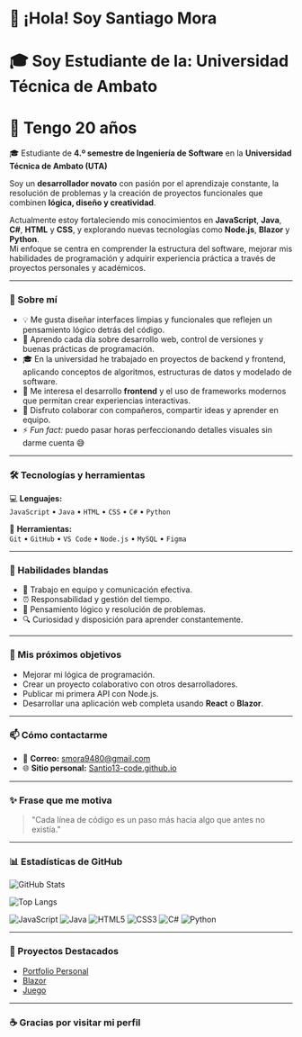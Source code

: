 # 👋 ¡Hola! Soy Santiago Mora
# 🎓 Soy Estudiante de la: Universidad Técnica de Ambato
# 🎂 Tengo 20 años 

🎓 Estudiante de **4.º semestre de Ingeniería de Software** en la **Universidad Técnica de Ambato (UTA)**  

Soy un **desarrollador novato** con pasión por el aprendizaje constante, la resolución de problemas y la creación de proyectos funcionales que combinen **lógica, diseño y creatividad**.  

Actualmente estoy fortaleciendo mis conocimientos en **JavaScript**, **Java**, **C#**, **HTML** y **CSS**, y explorando nuevas tecnologías como **Node.js**, **Blazor** y **Python**.  
Mi enfoque se centra en comprender la estructura del software, mejorar mis habilidades de programación y adquirir experiencia práctica a través de proyectos personales y académicos.    

---

### 🚀 Sobre mí  
- 💡 Me gusta diseñar interfaces limpias y funcionales que reflejen un pensamiento lógico detrás del código.  
- 🌱 Aprendo cada día sobre desarrollo web, control de versiones y buenas prácticas de programación.  
- 🎓 En la universidad he trabajado en proyectos de backend y frontend, aplicando conceptos de algoritmos, estructuras de datos y modelado de software.  
- 🧠 Me interesa el desarrollo **frontend** y el uso de frameworks modernos que permitan crear experiencias interactivas.  
- 🤝 Disfruto colaborar con compañeros, compartir ideas y aprender en equipo.  
- ⚡ *Fun fact:* puedo pasar horas perfeccionando detalles visuales sin darme cuenta 😅  

---

### 🛠️ Tecnologías y herramientas  
💻 **Lenguajes:**  
`JavaScript` • `Java` • `HTML` • `CSS` • `C#` • `Python`  

🧰 **Herramientas:**  
`Git` • `GitHub` • `VS Code` • `Node.js` • `MySQL` • `Figma`  

---

### 💬 Habilidades blandas  
- 🤝 Trabajo en equipo y comunicación efectiva.  
- ⏰ Responsabilidad y gestión del tiempo.  
- 💭 Pensamiento lógico y resolución de problemas.  
- 🔍 Curiosidad y disposición para aprender constantemente. 

---

### 🎯 Mis próximos objetivos  
- Mejorar mi lógica de programación.  
- Crear un proyecto colaborativo con otros desarrolladores.  
- Publicar mi primera API con Node.js.  
- Desarrollar una aplicación web completa usando **React** o **Blazor**.    

---

### 📫 Cómo contactarme  
- 📧 **Correo:** smora9480@gmail.com  
- 🌐 **Sitio personal:** [Santio13-code.github.io](https://Santio13-code.github.io)  

---

### ✨ Frase que me motiva  
> "Cada línea de código es un paso más hacia algo que antes no existía."  

---

### 📊 Estadísticas de GitHub  
![GitHub Stats](https://github-readme-stats.vercel.app/api?username=Santio13-code&show_icons=true&theme=tokyonight)

![Top Langs](https://github-readme-stats.vercel.app/api/top-langs/?username=Santio13-code&layout=compact&theme=tokyonight)

![JavaScript](https://img.shields.io/badge/JavaScript-F7DF1E?logo=javascript&logoColor=black)
![Java](https://img.shields.io/badge/Java-ED8B00?logo=openjdk&logoColor=white)
![HTML5](https://img.shields.io/badge/HTML5-E34F26?logo=html5&logoColor=white)
![CSS3](https://img.shields.io/badge/CSS3-1572B6?logo=css3&logoColor=white)
![C#](https://img.shields.io/badge/C%23-239120?logo=csharp&logoColor=white)
![Python](https://img.shields.io/badge/Python-3776AB?logo=python&logoColor=white)

---

### 🧩 Proyectos Destacados
- [Portfolio Personal](https://Santio13-code.github.io)
- [Blazor](https://github.com/Santio13-code/deber-agiles)
- [Juego](https://github.com/Santio13-code/TowerDefense)


---

### ☕ Gracias por visitar mi perfil  
